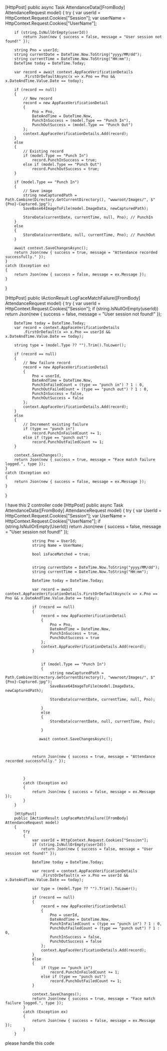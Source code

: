 [HttpPost]
public async Task<IActionResult> AttendanceData([FromBody] AttendanceRequest model)
{
    try
    {
        var userId = HttpContext.Request.Cookies["Session"];
        var userName = HttpContext.Request.Cookies["UserName"];

        if (string.IsNullOrEmpty(userId))
            return Json(new { success = false, message = "User session not found!" });

        string Pno = userId;
        string currentDate = DateTime.Now.ToString("yyyy/MM/dd");
        string currentTime = DateTime.Now.ToString("HH:mm");
        DateTime today = DateTime.Today;

        var record = await context.AppFaceVerificationDetails
            .FirstOrDefaultAsync(x => x.Pno == Pno && x.DateAndTime.Value.Date == today);

        if (record == null)
        {
            // New record
            record = new AppFaceVerificationDetail
            {
                Pno = Pno,
                DateAndTime = DateTime.Now,
                PunchInSuccess = (model.Type == "Punch In"),
                PunchOutSuccess = (model.Type == "Punch Out")
            };
            context.AppFaceVerificationDetails.Add(record);
        }
        else
        {
            // Existing record
            if (model.Type == "Punch In")
                record.PunchInSuccess = true;
            else if (model.Type == "Punch Out")
                record.PunchOutSuccess = true;
        }

        if (model.Type == "Punch In")
        {
            // Save image
            string newCapturedPath = Path.Combine(Directory.GetCurrentDirectory(), "wwwroot/Images/", $"{Pno}-Captured.jpg");
            SaveBase64ImageToFile(model.ImageData, newCapturedPath);

            StoreData(currentDate, currentTime, null, Pno); // PunchIn
        }
        else
        {
            StoreData(currentDate, null, currentTime, Pno); // PunchOut
        }

        await context.SaveChangesAsync();
        return Json(new { success = true, message = "Attendance recorded successfully." });
    }
    catch (Exception ex)
    {
        return Json(new { success = false, message = ex.Message });
    }
}

[HttpPost]
public IActionResult LogFaceMatchFailure([FromBody] AttendanceRequest model)
{
    try
    {
        var userId = HttpContext.Request.Cookies["Session"];
        if (string.IsNullOrEmpty(userId))
            return Json(new { success = false, message = "User session not found!" });

        DateTime today = DateTime.Today;
        var record = context.AppFaceVerificationDetails
            .FirstOrDefault(x => x.Pno == userId && x.DateAndTime.Value.Date == today);

        string type = (model.Type ?? "").Trim().ToLower();

        if (record == null)
        {
            // New failure record
            record = new AppFaceVerificationDetail
            {
                Pno = userId,
                DateAndTime = DateTime.Now,
                PunchInFailedCount = (type == "punch in") ? 1 : 0,
                PunchOutFailedCount = (type == "punch out") ? 1 : 0,
                PunchInSuccess = false,
                PunchOutSuccess = false
            };
            context.AppFaceVerificationDetails.Add(record);
        }
        else
        {
            // Increment existing failure
            if (type == "punch in")
                record.PunchInFailedCount += 1;
            else if (type == "punch out")
                record.PunchOutFailedCount += 1;
        }

        context.SaveChanges();
        return Json(new { success = true, message = "Face match failure logged.", type });
    }
    catch (Exception ex)
    {
        return Json(new { success = false, message = ex.Message });
    }
}



I have this 2 controller code 
        [HttpPost]
        public async Task<IActionResult> AttendanceData([FromBody] AttendanceRequest model)
        {
            try
            {
                var UserId = HttpContext.Request.Cookies["Session"];
                var UserName = HttpContext.Request.Cookies["UserName"];
                if (string.IsNullOrEmpty(UserId))
                    return Json(new { success = false, message = "User session not found!" });


                string Pno = UserId;
                string Name = UserName;

                bool isFaceMatched = true;


                string currentDate = DateTime.Now.ToString("yyyy/MM/dd");
                string currentTime = DateTime.Now.ToString("HH:mm");

                DateTime today = DateTime.Today;

                var record = await context.AppFaceVerificationDetails.FirstOrDefaultAsync(x => x.Pno == Pno && x.DateAndTime.Value.Date == today);

                if (record == null)
                {
                    record = new AppFaceVerificationDetail
                    {
                        Pno = Pno,
                        DateAndTime = DateTime.Now,
                        PunchInSuccess = true,
                        PunchOutSuccess = true
                    };
                    context.AppFaceVerificationDetails.Add(record);
                }

               
                    if (model.Type == "Punch In")
                    {
                        string newCapturedPath = Path.Combine(Directory.GetCurrentDirectory(), "wwwroot/Images/", $"{Pno}-Captured.jpg");
                        SaveBase64ImageToFile(model.ImageData, newCapturedPath);

                        StoreData(currentDate, currentTime, null, Pno);
                        
                    }
                    else
                    {
                        StoreData(currentDate, null, currentTime, Pno);
                       
                    }

                   await context.SaveChangesAsync();
                    
                

                return Json(new { success = true, message = "Attendance recorded successfully." });

               

            }
            catch (Exception ex)
            {
                return Json(new { success = false, message = ex.Message });
            }
        }

        [HttpPost]
        public IActionResult LogFaceMatchFailure([FromBody] AttendanceRequest model)
        {
            try
            {
                var userId = HttpContext.Request.Cookies["Session"];
                if (string.IsNullOrEmpty(userId))
                    return Json(new { success = false, message = "User session not found!" });

                DateTime today = DateTime.Today;

                var record = context.AppFaceVerificationDetails
                    .FirstOrDefault(x => x.Pno == userId && x.DateAndTime.Value.Date == today);

                var type = (model.Type ?? "").Trim().ToLower();

                if (record == null)
                {
                    record = new AppFaceVerificationDetail
                    {
                        Pno = userId,
                        DateAndTime = DateTime.Now,
                        PunchInFailedCount = (type == "punch in") ? 1 : 0,
                        PunchOutFailedCount = (type == "punch out") ? 1 : 0,
                        PunchInSuccess = false,
                        PunchOutSuccess = false
                    };
                    context.AppFaceVerificationDetails.Add(record);
                }
                else
                {
                    if (type == "punch in")
                        record.PunchInFailedCount += 1;
                    else if (type == "punch out")
                        record.PunchOutFailedCount += 1;
                }

                context.SaveChanges();
                return Json(new { success = true, message = "Face match failure logged.", type });
            }
            catch (Exception ex)
            {
                return Json(new { success = false, message = ex.Message });
            }
        }


please handle this code 
